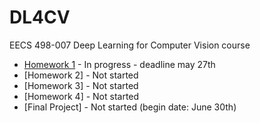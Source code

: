 # DL4CV
EECS 498-007 Deep Learning for Computer Vision course

- [Homework 1](https://github.com/sigalaz/DL4CV/tree/main/A1) - In progress - deadline may 27th
- [Homework 2] - Not started
- [Homework 3] - Not started
- [Homework 4] - Not started
- [Final Project] - Not started (begin date: June 30th)

